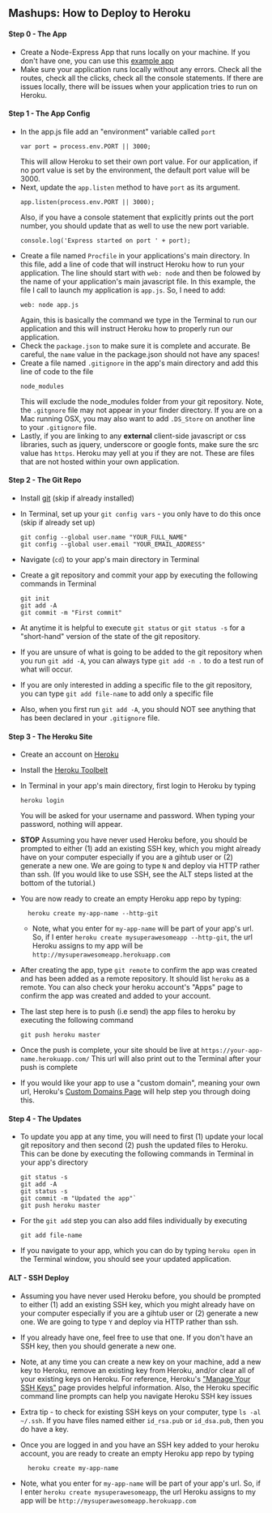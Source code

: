Mashups: How to Deploy to Heroku
--------------------------------

#### Step 0 - The App
* Create a Node-Express App that runs locally on your machine. If you don't have one, you can use this [example app](https://github.com/craigprotzel/Mashups/tree/master/09_Back_To_The_Server/express_03_with_public_folder)
* Make sure your application runs locally without any errors. Check all the routes, check all the clicks, check all the console statements. If there are issues locally, there will be issues when your application tries to run on Heroku.

#### Step 1 - The App Config
* In the app.js file add an "environment" variable called `port`    
	```
	var port = process.env.PORT || 3000;
	```  
	This will allow Heroku to set their own port value. For our application, if no port value is set by the environment, the default port value will be 3000.  
* Next, update the `app.listen` method to have `port` as its argument.  
	```
	app.listen(process.env.PORT || 3000);
	```  
	Also, if you have a console statement that explicitly prints out the port number, you should update that as well to use the new port variable.  
	```
	console.log('Express started on port ' + port);
	```  
* Create a file named `Procfile` in your applications's main directory. In this file, add a line of code that will instruct Heroku how to run your application. The line should start with `web: node` and then be folowed by the name of your application's main javascript file. In this example, the file I call to launch my application is `app.js`. So, I need to add:  
	```
	web: node app.js
	```  
	Again, this is basically the command we type in the Terminal to run our application and this will instruct Heroku how to properly run our application. 
* Check the `package.json` to make sure it is complete and accurate. Be careful, the `name` value in the package.json should not have any spaces!
* Create a file named `.gitignore` in the app's main directory and add this line of code to the file
	```
	node_modules
	```  
	This will exclude the node_modules folder from your git repository. Note, the `.gitgnore` file may not appear in your finder directory. If you are on a Mac running OSX, you may also want to add `.DS_Store` on another line to your `.gitignore` file. 
* Lastly, if you are linking to any **external** client-side javascript or css libraries, such as jquery, underscore or google fonts, make sure the src value has `https`. Heroku may yell at you if they are not. These are files that are not hosted within your own application.  	

#### Step 2 - The Git Repo
* Install [git](http://git-scm.com/downloads) (skip if already installed)
* In Terminal, set up your `git config vars` - you only have to do this once (skip if already set up)

	```
	git config --global user.name "YOUR_FULL_NAME"  
	git config --global user.email "YOUR_EMAIL_ADDRESS"
	```  
* Navigate (`cd`) to your app's main directory in Terminal
* Create a git repository and commit your app by executing the following commands in Terminal

	```
	git init  
	git add -A  
	git commit -m "First commit"
	```  
* At anytime it is helpful to execute `git status` or `git status -s` for a "short-hand" version of the state of the git repository.
* If you are unsure of what is going to be added to the git repository when you run `git add -A`, you can always type `git add -n .` to do a test run of what will occur. 
* If you are only interested in adding a specific file to the git repository, you can type `git add file-name` to add only a specific file
* Also, when you first run `git add -A`, you should NOT see anything that has been declared in your `.gitignore` file.

#### Step 3 - The Heroku Site
* Create an account on [Heroku](https://heroku.com)
* Install the [Heroku Toolbelt](https://toolbelt.heroku.com/)
* In Terminal in your app's main directory, first login to Heroku by typing 

	```
	heroku login
	```  
	You will be asked for your username and password. When typing your password, nothing will appear.
* **STOP** Assuming you have never used Heroku before, you should be prompted to either (1) add an existing SSH key, which you might already have on your computer especially if you are a gihtub user or (2) generate a new one. We are going to type `N` and deploy via HTTP rather than ssh. (If you would like to use SSH, see the ALT steps listed at the bottom of the tutorial.)
* You are now ready to create an empty Heroku app repo by typing:

  ```
	heroku create my-app-name --http-git
	```  
	* Note, what you enter for `my-app-name` will be part of your app's url. So, if I enter `heroku create mysuperawesomeapp --http-git`, the url Heroku assigns to my app will be `http://mysuperawesomeapp.herokuapp.com`
* After creating the app, type `git remote` to confirm the app was created and has been added as a remote repository. It should list `heroku` as a remote. You can also check your heroku account's "Apps" page to confirm the app was created and added to your account.
* The last step here is to push (i.e send) the app files to heroku by executing the following command

	```
	git push heroku master
	```  
* Once the push is complete, your site should be live at `https://your-app-name.herokuapp.com/`
This url will also print out to the Terminal after your push is complete
* If you would like your app to use a "custom domain", meaning your own url, Heroku's [Custom Domains Page](https://devcenter.heroku.com/articles/custom-domains) will help step you through doing this.

#### Step 4 - The Updates
* To update you app at any time, you will need to first (1) update your local git repository and then second (2) push the updated files to Heroku. This can be done by executing the following commands in Terminal in your app's directory

	```
	git status -s 
	git add -A 
	git status -s 
	git commit -m "Updated the app"`
	git push heroku master
	```  
* For the `git add` step you can also add files individually by executing

	```
	git add file-name
	```  
* If you navigate to your app, which you can do by typing `heroku open` in the Terminal window, you should see your updated application.

#### ALT - SSH Deploy	
* Assuming you have never used Heroku before, you should be prompted to either (1) add an existing SSH key, which you might already have on your computer especially if you are a gihtub user or (2) generate a new one. We are going to type `Y` and deploy via HTTP rather than ssh. 
*  If you already have one, feel free to use that one. If you don't have an SSH key, then you should generate a new one.
* Note, at any time you can create a new key on your machine, add a new key to Heroku, remove an existing key from Heroku, and/or clear all of your existing keys on Heroku. For reference, Heroku's ["Manage Your SSH Keys"](https://devcenter.heroku.com/articles/keys) page provides helpful information. Also, the Heroku specific command line prompts can help you navigate Heroku SSH key issues 
* Extra tip - to check for existing SSH keys on your computer, type `ls -al ~/.ssh`. If you have files named either `id_rsa.pub` or `id_dsa.pub`, then you do have a key.
* Once you are logged in and you have an SSH key added to your heroku account, you are ready to create an empty Heroku app repo by typing

  ```
	heroku create my-app-name
	```  
* Note, what you enter for `my-app-name` will be part of your app's url. So, if I enter `heroku create mysuperawesomeapp`, the url Heroku assigns to my app will be `http://mysuperawesomeapp.herokuapp.com`
